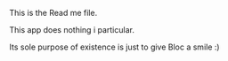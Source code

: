 This is the Read me file.

This app does nothing i particular.

Its sole purpose of existence is just to give Bloc a smile :)